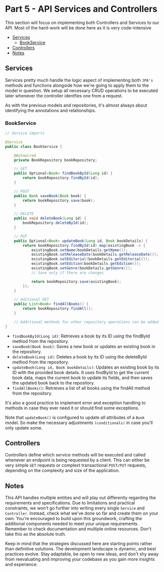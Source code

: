# Part 5 - API Services and Controllers<!-- omit from toc -->

This section will focus on implementing both Controllers and Services to our API. Most of the hard-work will be done here as it is very code-intensive

- [Services](#services)
  - [BookService](#bookservice)
- [Controllers](#controllers)
- [Notes](#notes)

## Services

Services pretty much handle the logic aspect of implementing both `JPA's` methods and functions alongside how we're going to apply them to the model in question. We setup all necessary CRUD operations to be executed later whenever the controller identfies one from a request.

As with the previous models and repositories, it's almost always about identifying the annotations and relationships.

### BookService

```java
// Service imports

@Service
public class BookService {

    @Autowired
    private BookRepository bookRepository;

    // GET
    public Optional<Book> findBookById(Long id) {
        return bookRepository.findById(id);
    }

    // POST
    public Book saveBook(Book book) {
        return bookRepository.save(book);
    }

    // DELETE
    public void deleteBook(Long id) {
        bookRepository.deleteById(id);
    }

    // PUT
    public Optional<Book> updateBook(Long id, Book bookDetails) {
        return bookRepository.findById(id).map(existingBook -> {
            existingBook.setName(bookDetails.getName());
            existingBook.setReleaseDate(bookDetails.getReleaseDate());
            existingBook.setEditorial(bookDetails.getEditorial());
            existingBook.setEdition(bookDetails.getEdition());
            existingBook.setGenre(bookDetails.getGenre());
            // Save only if there are changes

            return bookRepository.save(existingBook);
        });
    }

    // Aditional GET
    public List<Book> findAllBooks() {
        return bookRepository.findAll();
    }

    // Additional methods for other repository operations can be added here
}

```

- `findBookById(Long id)`: Retrieves a book by its ID using the findById method from the repository.
- `saveBook(Book book)`: Saves a new book or updates an existing book in the repository.
- `deleteBook(Long id)`: Deletes a book by its ID using the deleteById method from the repository.
- `updateBook(Long id, Book bookDetails)`: Updates an existing book by its ID with the provided book details. It uses findById to get the current book data, maps the current book to update its fields, and then saves the updated book back to the repository.
- `findAllBooks()`: Retrieves a list of all books using the findAll method from the repository.

It's also a good practice to implement error and exception handling to methods in case they ever need it or should find some exceptions.

Note that `updateBook()` is configured to update *all* attributes of a `Book` model. So make the necessary adjustments `(conditionals)` in case you'll only update some.

## Controllers

Controllers define which *service* methods will be executed and called whenever an endpoint is being requested by a client. This can either be very simple `GET` requests or complext transactional `POST/PUT` requests, depending on the complexity and size of the application.


## Notes

This API handles multiple entities and will play out differently regarding the requirements and specifications. Due to limitations and practical constraints, we won't go further into writing every single `Service` and `Controller`. Instead, check what we've done so far and create them on your own. You're encouraged to build upon this groundwork, crafting the additional components needed to meet your unique requirements.
Remember to check documentation and multiple online resources.
Don't take this as the absolute truth. 

Keep in mind that the strategies discussed here are starting points rather than definitive solutions. The development landscape is dynamic, and best practices evolve. Stay adaptable, be open to new ideas, and don't shy away from reevaluating and improving your codebase as you gain more insights and experience.